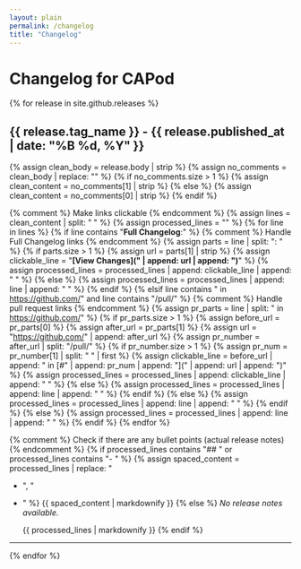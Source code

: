 ```yaml
---
layout: plain
permalink: /changelog
title: "Changelog"
---
```


# Changelog for CAPod

{% for release in site.github.releases %}

## {{ release.tag_name }} - {{ release.published_at | date: "%B %d, %Y" }}

{% assign clean_body = release.body | strip %}
{% assign no_comments = clean_body | replace: "<!-- Release notes generated using configuration in .github/release.yml", "" %}
{% assign no_comments = no_comments | split: "-->" %}
{% if no_comments.size > 1 %}
{% assign clean_content = no_comments[1] | strip %}
{% else %}
{% assign clean_content = no_comments[0] | strip %}
{% endif %}

{% comment %} Make links clickable {% endcomment %}
{% assign lines = clean_content | split: "
" %}
{% assign processed_lines = "" %}
{% for line in lines %}
{% if line contains "**Full Changelog**:" %}
{% comment %} Handle Full Changelog links {% endcomment %}
{% assign parts = line | split: ": " %}
{% if parts.size > 1 %}
{% assign url = parts[1] | strip %}
{% assign clickable_line = "**[View Changes](" | append: url | append: ")**" %}
{% assign processed_lines = processed_lines | append: clickable_line | append: "
" %}
{% else %}
{% assign processed_lines = processed_lines | append: line | append: "
" %}
{% endif %}
{% elsif line contains " in https://github.com/" and line contains "/pull/" %}
{% comment %} Handle pull request links {% endcomment %}
{% assign pr_parts = line | split: " in https://github.com/" %}
{% if pr_parts.size > 1 %}
{% assign before_url = pr_parts[0] %}
{% assign after_url = pr_parts[1] %}
{% assign url = "https://github.com/" | append: after_url %}
{% assign pr_number = after_url | split: "/pull/" %}
{% if pr_number.size > 1 %}
{% assign pr_num = pr_number[1] | split: " " | first %}
{% assign clickable_line = before_url | append: " in [#" | append: pr_num | append: "](" | append: url | append: ")" %}
{% assign processed_lines = processed_lines | append: clickable_line | append: "
" %}
{% else %}
{% assign processed_lines = processed_lines | append: line | append: "
" %}
{% endif %}
{% else %}
{% assign processed_lines = processed_lines | append: line | append: "
" %}
{% endif %}
{% else %}
{% assign processed_lines = processed_lines | append: line | append: "
" %}
{% endif %}
{% endfor %}

{% comment %} Check if there are any bullet points (actual release notes) {% endcomment %}
{% if processed_lines contains "## " or processed_lines contains "- " %}
{% assign spaced_content = processed_lines | replace: "

- ", "

- " %}
  {{ spaced_content | markdownify }}
  {% else %}
  *No release notes available.*

  {{ processed_lines | markdownify }}
  {% endif %}

---
{% endfor %}